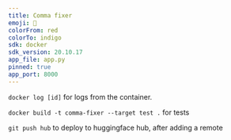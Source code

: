 ```yaml
---
title: Comma fixer
emoji: 🤗
colorFrom: red
colorTo: indigo
sdk: docker
sdk_version: 20.10.17
app_file: app.py
pinned: true
app_port: 8000
---
```


`docker log [id]` for logs from the container.

`docker build -t comma-fixer --target test .` for tests

`git push hub` to deploy to huggingface hub, after adding a remote